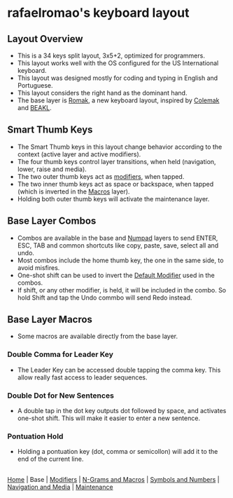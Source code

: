 # rafaelromao's keyboard layout

## Layout Overview
- This is a 34 keys split layout, 3x5+2, optimized for programmers.
- This layout works well with the OS configured for the US International keyboard.
- This layout was designed mostly for coding and typing in English and Portuguese.
- This layout considers the right hand as the dominant hand.
- The base layer is [Romak](romak.md), a new keyboard layout, inspired by [Colemak](https://colemak.org) and [BEAKL](https://ieants.cc/beakl).

## Smart Thumb Keys
- The Smart Thumb keys in this layout change behavior according to the context (active layer and active modifiers).
- The four thumb keys control layer transitions, when held (navigation, lower, raise and media).
- The two outer thumb keys act as [modifiers](modifiers.md), when tapped.
- The two inner thumb keys act as space or backspace, when tapped (which is inverted in the [Macros](macros.md#macros) layer).
- Holding both outer thumb keys will activate the maintenance layer.

## Base Layer Combos
- Combos are available in the base and [Numpad](symbols.md#numpad-layer) layers to send ENTER, ESC, TAB and common shortcuts like copy, paste, save, select all and undo.
- Most combos include the home thumb key, the one in the same side, to avoid misfires.
- One-shot shift can be used to invert the [Default Modifier](modifiers.md#default-mod-and-alt-thumb-keys) used in the combos.
- If shift, or any other modifier, is held, it will be included in the combo. So hold Shift and tap the Undo commbo will send Redo instead.

## Base Layer Macros
- Some macros are available directly from the base layer.

### Double Comma for Leader Key
- The Leader Key can be accessed double tapping the comma key. This allow really fast access to leader sequences.

### Double Dot for New Sentences
- A double tap in the dot key outputs dot followed by space, and activates one-shot shift. This will make it easier to enter a new sentence.

### Pontuation Hold
- Holding a pontuation key (dot, comma or semicollon) will add it to the end of the current line.

##
[Home](../readme.md) | 
Base |
[Modifiers](modifiers.md) |
[N-Grams and Macros](macros.md) |
[Symbols and Numbers](symbols.md) |
[Navigation and Media](navigation.md) |
[Maintenance](maintenance.md)
